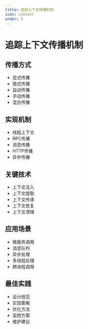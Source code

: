 ```yaml
---
title: 追踪上下文传播机制
icon: context
order: 5
---
```


# 追踪上下文传播机制

## 传播方式
- 显式传播
- 隐式传播
- 自动传播
- 手动传播
- 混合传播

## 实现机制
- 线程上下文
- RPC传播
- 消息传播
- HTTP传播
- 异步传播

## 关键技术
- 上下文注入
- 上下文提取
- 上下文传递
- 上下文恢复
- 上下文清理

## 应用场景
- 微服务调用
- 消息队列
- 异步处理
- 多线程处理
- 跨进程调用

## 最佳实践
- 设计规范
- 实现策略
- 优化方法
- 监控方案
- 维护建议

